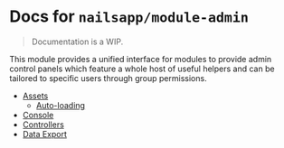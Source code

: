 # Docs for `nailsapp/module-admin`
> Documentation is a WIP.


This module provides a unified interface for modules to provide admin control panels which feature a whole host of
useful helpers and can be tailored to specific users through group permissions.

- [Assets](assets/README.md)
    - [Auto-loading](assets/autoloading.md)
- [Console](console/README.md)
- [Controllers](controllers/README.md)
- [Data Export](data-export/README.md)
